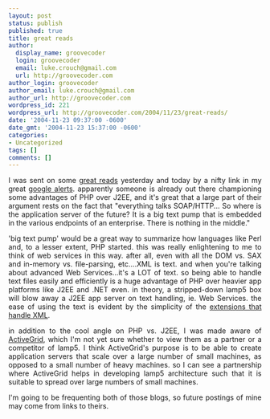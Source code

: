 ```yaml
---
layout: post
status: publish
published: true
title: great reads
author:
  display_name: groovecoder
  login: groovecoder
  email: luke.crouch@gmail.com
  url: http://groovecoder.com
author_login: groovecoder
author_email: luke.crouch@gmail.com
author_url: http://groovecoder.com
wordpress_id: 221
wordpress_url: http://groovecoder.com/2004/11/23/great-reads/
date: '2004-11-23 09:37:00 -0600'
date_gmt: '2004-11-23 15:37:00 -0600'
categories:
- Uncategorized
tags: []
comments: []
---
```

<div style="text-align: justify;">I was sent on some <a href="http://www.looselycoupled.com/blog/lc00aa00074.html">great reads</a> yesterday and today by a nifty link in my great <a href="http://www.google.com/alerts">google alerts</a>. apparently someone is already out there championing some advantages of PHP over J2EE, and it's great that a large part of their argument rests on the fact that "everything talks SOAP/HTTP... So where is the application server of the future? It is a big text pump that is embedded in the various endpoints of an enterprise. There is nothing in the middle."</p>
<p>'big text pump' would be a great way to summarize how languages like Perl and, to a lesser extent, PHP started. this was really enlightening to me to think of web services in this way. after all, even with all the DOM vs. SAX and in-memory vs. file-parsing, etc....XML is text. and when you're talking about advanced Web Services...it's a LOT of text. so being able to handle text files easily and efficiently is a huge advantage of PHP over heavier app platforms like J2EE and .NET even. in theory, a stripped-down lamp5 box will blow away a J2EE app server on text handling, ie. Web Services. the ease of using the text is evident by the simplicity of the <a href="http://www.zend.com/php5/articles/php5-simplexml.php">extensions that handle XML</a>.</p>
<p>in addition to the cool angle on PHP vs. J2EE, I was made aware of <a href="http://www.activegrid.com/">ActiveGrid</a>, which I'm not yet sure whether to view them as a partner or a competitor of lamp5. I think ActiveGrid's purpose is to be able to create application servers that scale over a large number of small machines, as opposed to a small number of heavy machines. so I can see a partnership where ActiveGrid helps in developing lamp5 architecture such that it is suitable to spread over large numbers of small machines.</p>
<p>I'm going to be frequenting both of those blogs, so future postings of mine may come from links to theirs.<br />
</div>
